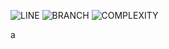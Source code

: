 ![LINE](https://img.shields.io/badge/line--coverage-86%25-brightgreen.svg)
![BRANCH](https://img.shields.io/badge/branch--coverage-80%25-brightgreen.svg)
![COMPLEXITY](https://img.shields.io/badge/complexity-1.58-brightgreen.svg)

a
